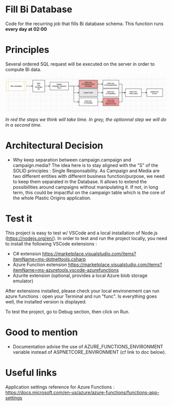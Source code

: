 # Fill Bi Database
Code for the recurring job that fills Bi database schema.
This function runs **every day at 02:00**

# Principles
Several ordered SQL request will be executed on the server in order to compute BI data.

![image-20200505161802892](/_images/image-20200505161802892.png)

*In red the steps we think will take time. In grey, the optionnal step we will do in a second time.*



# Architectural Decision
* Why keep separation between campaign.campaign and campaign.media?
The idea here is to stay aligned with the "S" of the SOLID principles : Single Responsability.
As Campaign and Media are two different entities with different business function/purpose, we need to keep them separated in the Database. It allows to extend the possibilities around campaigns without manipulating it.
If not, in long term, this could be impactful on the campaign table which is the core of the whole Plastic Origins application.

# Test it

This project is easy to test w/ VSCode and a local installation of Node.js (https://nodejs.org/en/).
In order to test and run the project locally, you need to install the following VSCode extensions : 
* C# extension https://marketplace.visualstudio.com/items?itemName=ms-dotnettools.csharp
* Azure Function extension https://marketplace.visualstudio.com/items?itemName=ms-azuretools.vscode-azurefunctions
* Azurite extension (optional, provides a local Azure blob storage emulator)

After extensions installed, please check your local environement can run azure functions : open your Terminal and run "func". Is everything goes well,
the installed version is displayed.

To test the project, go to Debug section, then click on Run.

# Good to mention
* Documentation advise the use of AZURE_FUNCTIONS_ENVIRONMENT variable instead of ASPNETCORE_ENVIRONMENT (cf link to doc below).

# Useful links
Application settings reference for Azure Functions : https://docs.microsoft.com/en-us/azure/azure-functions/functions-app-settings 
